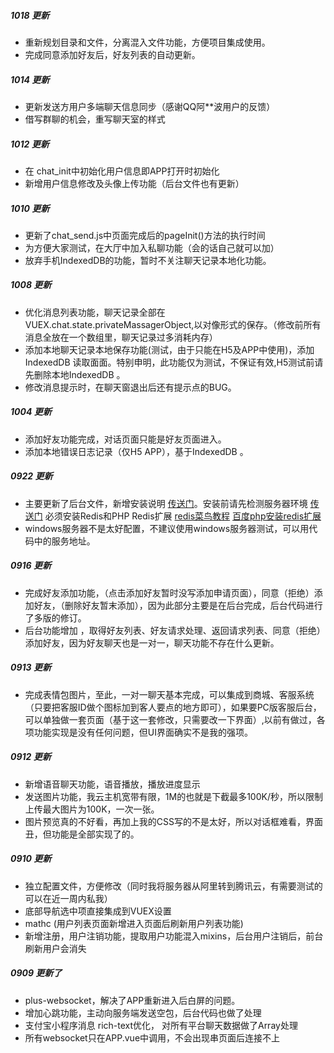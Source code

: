 ##### 1018 更新
- 重新规划目录和文件，分离混入文件功能，方便项目集成使用。
- 完成同意添加好友后，好友列表的自动更新。

##### 1014 更新
- 更新发送方用户多端聊天信息同步（感谢QQ阿**波用户的反馈）
- 借写群聊的机会，重写聊天室的样式

##### 1012 更新
- 在 chat_init中初始化用户信息即APP打开时初始化
- 新增用户信息修改及头像上传功能（后台文件也有更新）

##### 1010 更新
- 更新了chat_send.js中页面完成后的pageInit()方法的执行时间
- 为方便大家测试，在大厅中加入私聊功能（会的话自己就可以加）
- 放弃手机IndexedDB的功能，暂时不关注聊天记录本地化功能。

##### 1008 更新
- 优化消息列表功能，聊天记录全部在VUEX.chat.state.privateMassagerObject,以对像形式的保存。（修改前所有消息全放在一个数组里，聊天记录过多消耗内存）
- 添加本地聊天记录本地保存功能(测试，由于只能在H5及APP中使用)，添加IndexedDB 读取面面。特别申明，此功能仅为测试，不保证有效,H5测试前请先删除本地IndexedDB 。
- 修改消息提示时，在聊天窗退出后还有提示点的BUG。

##### 1004 更新
- 添加好友功能完成，对话页面只能是好友页面进入。
- 添加本地错误日志记录（仅H5 APP），基于IndexedDB 。

##### 0922 更新
- 主要更新了后台文件，新增安装说明 [传送门](https://gitee.com/wuxq1985/chat_php/blob/master/README.md)。安装前请先检测服务器环境 [传送门](http://doc.workerman.net/install/requirement.html) 必须安装Redis和PHP Redis扩展  [redis菜鸟教程](https://www.runoob.com/redis/redis-tutorial.html)   [百度php安装redis扩展](https://www.baidu.com/s?ie=UTF-8&wd=php%20redis%E6%89%A9%E5%B1%95)
- windows服务器不是太好配置，不建议使用windows服务器测试，可以用代码中的服务地址。

##### 0916 更新
- 完成好友添加功能，（点击添加好友暂时没写添加申请页面），同意（拒绝）添加好友，（删除好友暂末添加），因为此部分主要是在后台完成，后台代码进行了多版的修订。
- 后台功能增加 ，取得好友列表、好友请求处理、返回请求列表、同意（拒绝）添加好友，因为好友聊天也是一对一，聊天功能不存在什么更新。

##### 0913 更新
- 完成表情包图片，至此，一对一聊天基本完成，可以集成到商城、客服系统（只要把客服ID做个图标加到客人要点的地方即可），如果要PC版客服后台，可以单独做一套页面（基于这一套修改，只需要改一下界面）,以前有做过，各项功能实现是没有任何问题，但UI界面确实不是我的强项。

##### 0912 更新
- 新增语音聊天功能，语音播放，播放进度显示
- 发送图片功能，我云主机宽带有限，1M的也就是下截最多100K/秒，所以限制上传最大图片为100K，一次一张。
- 图片预览真的不好看，再加上我的CSS写的不是太好，所以对话框难看，界面丑，但功能是全部实现了的。

##### 0910 更新
- 独立配置文件，方便修改（同时我将服务器从阿里转到腾讯云，有需要测试的可以在近一周内私我）
- 底部导航选中项直接集成到VUEX设置
- mathc (用户列表页面新增进入页面后刷新用户列表功能)
- 新增注册，用户注销功能，提取用户功能混入mixins，后台用户注销后，前台刷新用户会消失

##### 0909 更新了
- plus-websocket，解决了APP重新进入后白屏的问题。
- 增加心跳功能，主动向服务端发送空包，后台代码也做了处理
- 支付宝小程序消息 rich-text优化， 对所有平台聊天数据做了Array处理
- 所有websocket只在APP.vue中调用，不会出现串页面后连接不上
